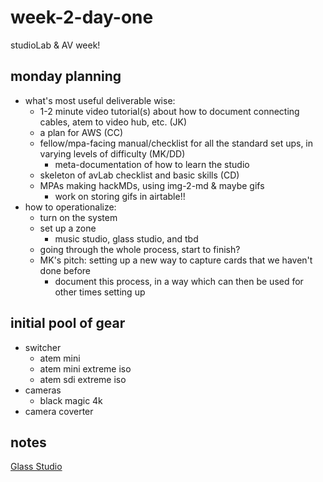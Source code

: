 # week-2-day-one
studioLab & AV week!
## monday planning
* what's most useful deliverable wise:
    * 1-2 minute video tutorial(s) about how to document connecting cables, atem to video hub, etc. (JK)
    * a plan for AWS (CC)
    * fellow/mpa-facing manual/checklist for all the standard set ups, in varying levels of difficulty (MK/DD)
        * meta-documentation of how to learn the studio
    * skeleton of avLab checklist and basic skills (CD)
    * MPAs making hackMDs, using img-2-md & maybe gifs
        * work on storing gifs in airtable!!
* how to operationalize:
    * turn on the system
    * set up a zone
        * music studio, glass studio, and tbd
    * going through the whole process, start to finish?
    * MK's pitch: setting up a new way to capture cards that we haven't done before
        * document this process, in a way which can then be used for other times setting up
## initial pool of gear
* switcher
    * atem mini
    * atem mini extreme iso
    * atem sdi extreme iso
* cameras
    * black magic 4k
* camera coverter

## notes
[Glass Studio](/Ie0qj2KeRuS4lpm3VXecag)
